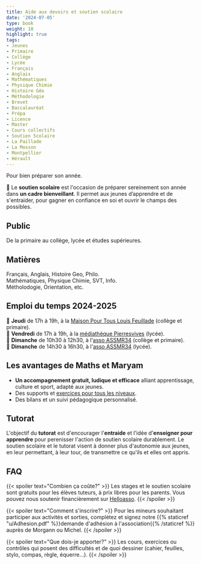 ```yaml
---
title: Aide aux devoirs et soutien scolaire
date: '2024-07-05'
type: book
weight: 10
highlight: true
tags:
- Jeunes
- Primaire
- Collège
- Lycée
- Français
- Anglais
- Mathématiques
- Physique Chimie
- Histoire Géo
- Méthodologie
- Brevet
- Baccalauréat
- Prépa
- Licence
- Master
- Cours collectifs
- Soutien Scolaire
- La Paillade
- La Mosson
- Montpellier
- Hérault
---
```


Pour bien préparer son année.

<!--more-->

<!-- {{< figure src="assos/lutte-exclusions.png" caption="Partenaires associatifs et institutionnels.">}} -->

🎯 Le <b>soutien scolaire</b> est l'occasion de préparer sereinement son année dans <b>un cadre bienveillant</b>. Il permet aux jeunes d’apprendre et de s'entraider, pour gagner en confiance en soi et ouvrir le champs des possibles.

## Public

De la primaire au collège, lycée et études supérieures.

## Matières

Français, Anglais, Histoire Geo, Philo. <br>
Mathématiques, Physique Chimie, SVT, Info. <br>
Métholodogie, Orientation, etc.

<!-- 
## Stage de pré-rentrée 2024-2025

📅 Du mardi 27 août au vendredi 30 août. <br>
📌 À la [médiathèque Pierresvives](https://pierresvives.herault.fr/663-horaires-d-ouverture.htm) de 17h à 18h30 (public lycéen.nes). <br>
📌 À l'[association ASSMR34](https://www.helloasso.com/associations/assamr34) de 17h à 18h30 (public primaires) et de 18h30 à 20h (public collégien.nes). <br>
🎯 Le <b>stage de pré-rentrée</b> est l'occasion de préparer efficacement sa rentrée dans <b>un cadre bienveillant</b>. Il permet aux jeunes d’apprendre et de réviser, d’aider les élèves dans leurs difficultés, leur redonner confiance et les accompagner en s'adaptant à leurs besoins.

{{< figure src="assos/pre-rentree.png" caption="Supports de communication pour les stages de pré-rentrée.">}}
-->

## Emploi du temps 2024-2025

📅 <b>Jeudi</b> de 17h à 19h, à la [Maison Pour Tous Louis Feuillade](https://www.montpellier.fr/structure/1788/240-maison-pour-tous-louis-feuillade-structure.htm) (collège et primaire). <br>
📅 <b>Vendredi</b> de 17h à 19h, à la [médiathèque Pierresvives](https://pierresvives.herault.fr/663-horaires-d-ouverture.htm) (lycée). <br>
📅 <b>Dimanche</b> de 10h30 à 12h30, à l'[asso ASSMR34](https://www.helloasso.com/associations/assamr34) (collège et primaire). <br>
📅 <b>Dimanche</b> de 14h30 à 16h30, à l'[asso ASSMR34](https://www.helloasso.com/associations/assamr34) (lycée). <br>

## Les avantages de Maths et Maryam

- <b>Un accompagnement gratuit, ludique et efficace</b> alliant apprentissage, culture et sport, adapté aux jeunes.
- Des supports et [exercices pour tous les niveaux](https://www.mathsetmaryam.fr/c/maths/).
- Des bilans et un suivi pédagogique personnalisé.

## Tutorat

L'objectif du <b>tutorat</b> est d'encourager l'<b>entraide</b> et l'idée d'<b>enseigner pour apprendre</b> pour perenisser l'action de soutien scolaire durablement. Le soutien scolaire et le tutorat visent à donner plus d'autonomie aux jeunes, en leur permettant, à leur tour, de transmettre ce qu'ils et elles ont appris.

## FAQ

{{< spoiler text="Combien ça coûte?" >}}
Les stages et le soutien scolaire sont gratuits pour les élèves tuteurs, à prix libres pour les parents. Vous pouvez nous soutenir financièrement sur [Helloasso](https://www.helloasso.com/associations/maths-et-maryam/formulaires/2).
{{< /spoiler >}}

{{< spoiler text="Comment s'inscrire?" >}}
Pour les mineurs souhaitant participer aux activités et sorties, complétez et signez notre {{% staticref "u/Adhesion.pdf" %}}demande d'adhésion à l'association{{% /staticref %}} auprès de Morgann ou Michel.
{{< /spoiler >}}

{{< spoiler text="Que dois-je apporter?" >}}
Les cours, exercices ou contrôles qui posent des difficultés et de quoi dessiner (cahier, feuilles, stylo, compas, règle, équerre...).
{{< /spoiler >}}